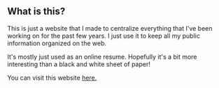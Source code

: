
## What is this?

This is just a website that I made to centralize everything that I've been working on for the past few years. I just use it to keep all my public information organized on the web.

It's mostly just used as an online resume. Hopefully it's a bit more interesting than a black and white sheet of paper!

You can visit this website <a href="https://www.jarrodboone.info" >here.</a>
